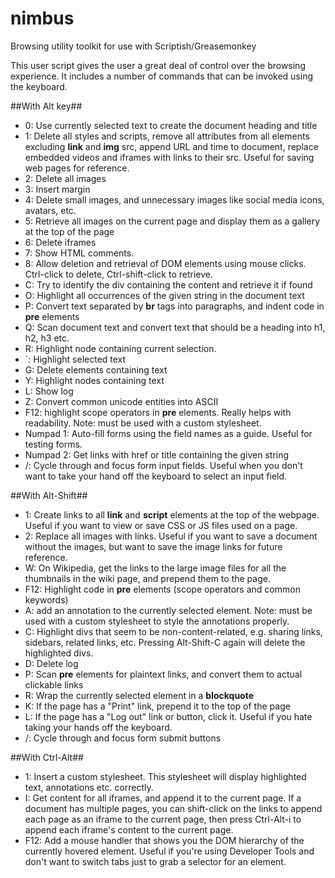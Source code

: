 # nimbus

Browsing utility toolkit for use with Scriptish/Greasemonkey

This user script gives the user a great deal of control over the browsing experience. It includes a number of commands that can be invoked using the keyboard. 

##With Alt key##

- 0: Use currently selected text to create the document heading and title
- 1: Delete all styles and scripts, remove all attributes from all elements excluding **link** and **img** src, append URL and time to document, replace embedded videos and iframes with links to their src. Useful for saving web pages for reference.
- 2: Delete all images
- 3: Insert margin
- 4: Delete small images, and unnecessary images like social media icons, avatars, etc. 
- 5: Retrieve all images on the current page and display them as a gallery at the top of the page
- 6: Delete iframes
- 7: Show HTML comments.
- 8: Allow deletion and retrieval of DOM elements using mouse clicks. Ctrl-click to delete, Ctrl-shift-click to retrieve.
- C: Try to identify the div containing the content and retrieve it if found
- O: Highlight all occurrences of the given string in the document text
- P: Convert text separated by **br** tags into paragraphs, and indent code in **pre** elements
- Q: Scan document text and convert text that should be a heading into h1, h2, h3 etc.
- R: Highlight node containing current selection.
- `: Highlight selected text
- G: Delete elements containing text
- Y: Highlight nodes containing text
- L: Show log
- Z: Convert common unicode entities into ASCII
- F12: highlight scope operators in **pre** elements. Really helps with readability. Note: must be used with a custom stylesheet.
- Numpad 1: Auto-fill forms using the field names as a guide. Useful for testing forms. 
- Numpad 2: Get links with href or title containing the given string
- /: Cycle through and focus form input fields. Useful when you don't want to take your hand off the keyboard to select an input field. 

##With Alt-Shift##

- 1: Create links to all **link** and **script** elements at the top of the webpage. Useful if you want to view or save CSS or JS files used on a page. 
- 2: Replace all images with links. Useful if you want to save a document without the images, but want to save the image links for future reference. 
- W: On Wikipedia, get the links to the large image files for all the thumbnails in the wiki page, and prepend them to the page. 
- F12: Highlight code in **pre** elements (scope operators and common keywords)
- A: add an annotation to the currently selected element. Note: must be used with a custom stylesheet to style the annotations properly. 
- C: Highlight divs that seem to be non-content-related, e.g. sharing links, sidebars, related links, etc. Pressing Alt-Shift-C again will delete the highlighted divs.
- D: Delete log
- P: Scan **pre** elements for plaintext links, and convert them to actual clickable links
- R: Wrap the currently selected element in a **blockquote** 
- K: If the page has a "Print" link, prepend it to the top of the page
- L: If the page has a "Log out" link or button, click it. Useful if you hate taking your hands off the keyboard. 
- /: Cycle through and focus form submit buttons

##With Ctrl-Alt##

- 1: Insert a custom stylesheet. This stylesheet will display highlighted text, annotations etc. correctly. 
- I: Get content for all iframes, and append it to the current page. If a document has multiple pages, you can shift-click on the links to append each page as an iframe to the current page, then press Ctrl-Alt-i to append each iframe's content to the current page. 
- F12: Add a mouse handler that shows you the DOM hierarchy of the currently hovered element. Useful if you're using Developer Tools and don't want to switch tabs just to grab a selector for an element. 
